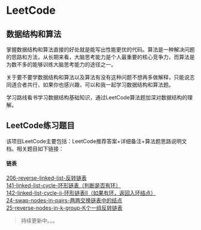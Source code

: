 # LeetCode


## 数据结构和算法
掌握数据结构和算法直接的好处就是能写出性能更优的代码。算法是一种解决问题的思路和方法，从长期来看，大脑思考能力是个人最重要的核心竞争力，而算法是为数不多的能够训练大脑思考能力的途径之一。

关于要不要学数据结构和算法以及算法有没有这种问题不想再多做解释，只能说志同道合者共行，如果你也感兴趣，可以和我一起学习数据结构和算法题。

学习路线看书学习数据结构基础知识，通过LeetCode算法题加深对数据结构的理解。

## LeetCode练习题目
该项目LeetCode主要包括：LeetCode推荐答案+详细备注+算法题思路说明文档。相关题目如下链接：
#### 链表
[206-reverse-linked-list-反转链表](https://github.com/gaoshengnan/LeetCode/tree/master/src/main/java/linkedlist/reverseList)  
[141-linked-list-cycle-环形链表（判断是否有环）](https://github.com/gaoshengnan/LeetCode/tree/master/src/main/java/linkedlist/linkedListCycle)  
[142-linked-list-cycle-ii-环形链表II（如果有环，返回入环结点）](https://github.com/gaoshengnan/LeetCode/tree/master/src/main/java/linkedlist/linkedListCycleII)  
[24-swap-nodes-in-pairs-两两交换链表中的结点](https://github.com/gaoshengnan/LeetCode/tree/master/src/main/java/linkedlist/swapNodesInPairs)  
[25-reverse-nodes-in-k-group-K个一组反转链表](https://github.com/gaoshengnan/LeetCode/tree/master/src/main/java/linkedlist/reverseNodesInkGroup)  

> 持续更新中。。。

